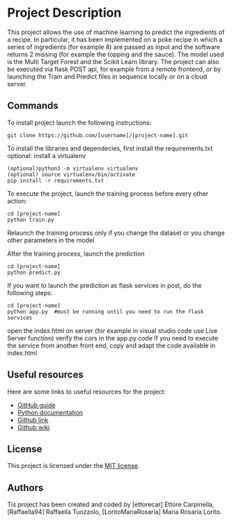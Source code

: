 # Project Description
This project allows the use of machine learning to predict the ingredients of a recipe. In particular, it has been implemented on a poke recipe in which a series of ingredients (for example 8) are passed as input and the software returns 2 missing (for example the topping and the sauce).
The model used is the Multi Target Forest and the Scikit Learn library.
The project can also be executed via flask POST api, for example from a remote frontend, or by launching the Train and Predict files in sequence locally or on a cloud server.

## Commands

To install project launch the following instructions:

```
git clone https://github.com/[username]/[project-name].git
```


To install the libraries and dependecies, first install the requirements.txt 
optional: install a virtualenv
```
(optional)python3 -m virtualenv virtualenv
(optional) source virtualenv/bin/activate
pip install -r requirements.txt
```

To execute the project, launch the training process before every other action:
```
cd [project-name]
python train.py
```
Relaunch the training process only if you change the dataset or you change other parameters in the model

After the training process, launch the prediction 
```
cd [project-name]
python predict.py
```
If you want to launch the prediction as flask services in post, do the following steps:
```
cd [project-name]
python app.py  #must be running until you need to run the flask services
```
open the index.html on server (for example in visual studio code use Live Server function)
verify the cors in the app.py code
if you need to execute the service from another front end, copy and adapt the code available in index.html

## Useful resources
Here are some links to useful resources for the project:

* [GitHub guide](https://guides.github.com/)
* [Python documentation](https://docs.python.org/3/)
* [Github link](https://github.com/ettorecar/ml_ingredient_prediction)
* [Github wiki](https://github.com/ettorecar/ml_ingredient_prediction/wiki)

## License
This project is licensed under the [MIT license](LICENSE.md).


## Authors

Tis project has been created and coded by [ettorecar] Ettore Carpinella, [Raffaella94] Raffaella Tuozzolo, [LoritoMariaRosaria] Maria Rosaria Lorito.

